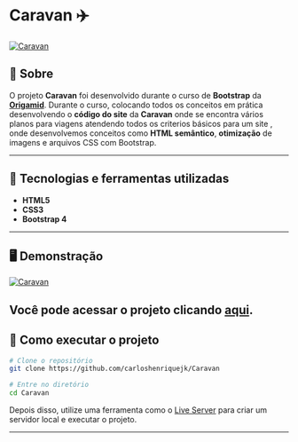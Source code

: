 # Caravan ✈️

[![Caravan](https://imgur.com/lCewlF5.png "Clique para acessar o projeto")](https://carav.netlify.app "Clique para acessar o projeto")   


## 📖 Sobre   
O projeto **Caravan** foi desenvolvido durante o curso de **Bootstrap** da **[Origamid](https://www.origamid.com/)**. Durante o curso, colocando todos os conceitos em prática desenvolvendo o **código do site** da **Caravan** onde se encontra vários planos para viagens atendendo todos os criterios básicos para um site , onde desenvolvemos conceitos como **HTML semântico**, **otimização** de imagens e arquivos CSS com Bootstrap.  

---

## 🚀 Tecnologias e ferramentas utilizadas
- **HTML5**
- **CSS3**
- **Bootstrap 4**
---

## 🖥️ Demonstração
[![Caravan]( https://imgur.com/sr0qvV2.png "Clique para acessar o projeto")](https://carav.netlify.app/inscricao.html "Clique para acessar o projeto")   

Você pode acessar o projeto clicando [aqui](https://carav.netlify.app).
---


## 🔧 Como executar o projeto

```bash
# Clone o repositório
git clone https://github.com/carloshenriquejk/Caravan

# Entre no diretório
cd Caravan
```
Depois disso, utilize uma ferramenta como o [Live Server](https://marketplace.visualstudio.com/items?itemName=ritwickdey.LiveServer) para criar um servidor local e executar o projeto.

---
